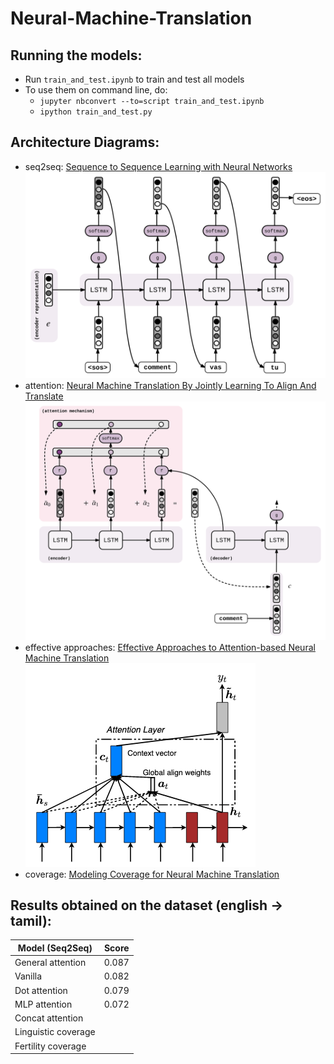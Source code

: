 # Neural-Machine-Translation

## Running the models:

* Run `train_and_test.ipynb` to train and test all models
* To use them on command line, do:
    * `jupyter nbconvert --to=script train_and_test.ipynb`
    * `ipython train_and_test.py`
    
## Architecture Diagrams:

* seq2seq: [Sequence to Sequence Learning with Neural Networks](https://papers.nips.cc/paper/5346-sequence-to-sequence-learning-with-neural-networks.pdf)
![image](./images/seq2seq.svg)
* attention: [Neural Machine Translation By Jointly Learning To Align And Translate](https://arxiv.org/pdf/1409.0473.pdf)
![image](./images/seq2seq_with_attention.svg)
* effective approaches: [Effective Approaches to Attention-based Neural Machine Translation](http://aclweb.org/anthology/D15-1166)
![image](./images/effective_approaches.png)
* coverage: [Modeling Coverage for Neural Machine Translation](http://www.aclweb.org/anthology/P16-1008)

## Results obtained on the dataset (english -> tamil):

| Model (Seq2Seq) | Score |
| -----------------------------------|------------|
| General attention | 0.087 |
| Vanilla | 0.082 |
| Dot attention | 0.079 |
| MLP attention | 0.072 |
| Concat attention | |
| Linguistic coverage | |
| Fertility coverage | |
